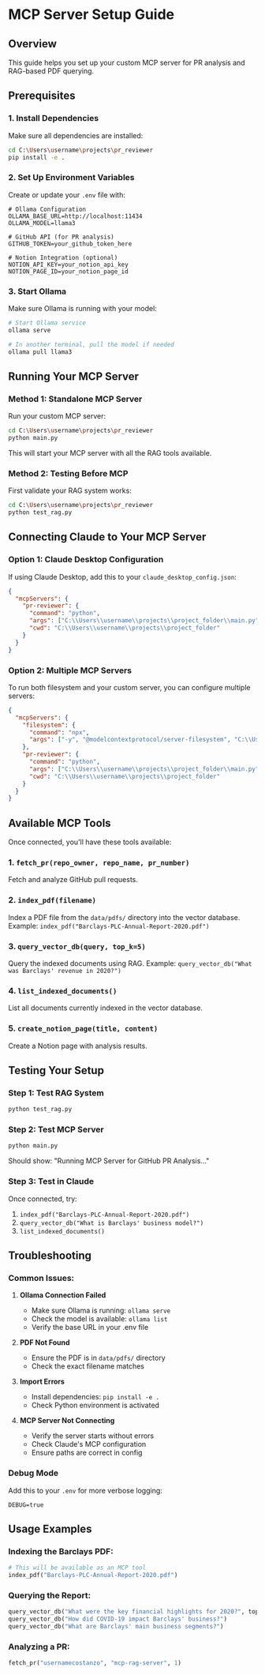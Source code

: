 # MCP Server Setup Guide

## Overview
This guide helps you set up your custom MCP server for PR analysis and RAG-based PDF querying.

## Prerequisites

### 1. Install Dependencies
Make sure all dependencies are installed:
```bash
cd C:\Users\username\projects\pr_reviewer
pip install -e .
```

### 2. Set Up Environment Variables
Create or update your `.env` file with:
```env
# Ollama Configuration
OLLAMA_BASE_URL=http://localhost:11434
OLLAMA_MODEL=llama3

# GitHub API (for PR analysis)
GITHUB_TOKEN=your_github_token_here

# Notion Integration (optional)
NOTION_API_KEY=your_notion_api_key
NOTION_PAGE_ID=your_notion_page_id
```

### 3. Start Ollama
Make sure Ollama is running with your model:
```bash
# Start Ollama service
ollama serve

# In another terminal, pull the model if needed
ollama pull llama3
```

## Running Your MCP Server

### Method 1: Standalone MCP Server
Run your custom MCP server:
```bash
cd C:\Users\username\projects\pr_reviewer
python main.py
```

This will start your MCP server with all the RAG tools available.

### Method 2: Testing Before MCP
First validate your RAG system works:
```bash
cd C:\Users\username\projects\pr_reviewer
python test_rag.py
```

## Connecting Claude to Your MCP Server

### Option 1: Claude Desktop Configuration
If using Claude Desktop, add this to your `claude_desktop_config.json`:

```json
{
  "mcpServers": {
    "pr-reviewer": {
      "command": "python",
      "args": ["C:\\Users\\username\\projects\\project_folder\\main.py"],
      "cwd": "C:\\Users\\username\\projects\\project_folder"
    }
  }
}
```

### Option 2: Multiple MCP Servers
To run both filesystem and your custom server, you can configure multiple servers:

```json
{
  "mcpServers": {
    "filesystem": {
      "command": "npx",
      "args": ["-y", "@modelcontextprotocol/server-filesystem", "C:\\Users\\username\\projects"]
    },
    "pr-reviewer": {
      "command": "python", 
      "args": ["C:\\Users\\username\\projects\\project_folder\\main.py"],
      "cwd": "C:\\Users\\username\\projects\\project_folder"
    }
  }
}
```

## Available MCP Tools

Once connected, you'll have these tools available:

### 1. `fetch_pr(repo_owner, repo_name, pr_number)`
Fetch and analyze GitHub pull requests.

### 2. `index_pdf(filename)`
Index a PDF file from the `data/pdfs/` directory into the vector database.
Example: `index_pdf("Barclays-PLC-Annual-Report-2020.pdf")`

### 3. `query_vector_db(query, top_k=5)`
Query the indexed documents using RAG.
Example: `query_vector_db("What was Barclays' revenue in 2020?")`

### 4. `list_indexed_documents()`
List all documents currently indexed in the vector database.

### 5. `create_notion_page(title, content)`
Create a Notion page with analysis results.

## Testing Your Setup

### Step 1: Test RAG System
```bash
python test_rag.py
```

### Step 2: Test MCP Server
```bash
python main.py
```
Should show: "Running MCP Server for GitHub PR Analysis..."

### Step 3: Test in Claude
Once connected, try:
1. `index_pdf("Barclays-PLC-Annual-Report-2020.pdf")`
2. `query_vector_db("What is Barclays' business model?")`
3. `list_indexed_documents()`

## Troubleshooting

### Common Issues:

1. **Ollama Connection Failed**
   - Make sure Ollama is running: `ollama serve`
   - Check the model is available: `ollama list`
   - Verify the base URL in your .env file

2. **PDF Not Found**
   - Ensure the PDF is in `data/pdfs/` directory
   - Check the exact filename matches

3. **Import Errors**
   - Install dependencies: `pip install -e .`
   - Check Python environment is activated

4. **MCP Server Not Connecting**
   - Verify the server starts without errors
   - Check Claude's MCP configuration
   - Ensure paths are correct in config

### Debug Mode
Add this to your `.env` for more verbose logging:
```env
DEBUG=true
```

## Usage Examples

### Indexing the Barclays PDF:
```python
# This will be available as an MCP tool
index_pdf("Barclays-PLC-Annual-Report-2020.pdf")
```

### Querying the Report:
```python
query_vector_db("What were the key financial highlights for 2020?", top_k=3)
query_vector_db("How did COVID-19 impact Barclays' business?")
query_vector_db("What are Barclays' main business segments?")
```

### Analyzing a PR:
```python
fetch_pr("usernamecostanzo", "mcp-rag-server", 1)
```
